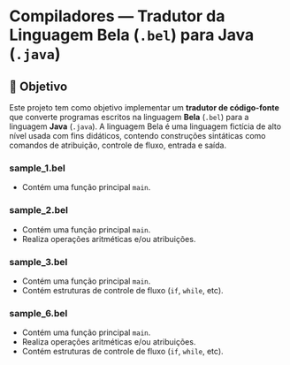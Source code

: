 # Compiladores — Tradutor da Linguagem Bela (`.bel`) para Java (`.java`)

## 🎯 Objetivo

Este projeto tem como objetivo implementar um **tradutor de código-fonte** que converte programas escritos na linguagem **Bela** (`.bel`) para a linguagem **Java** (`.java`). A linguagem Bela é uma linguagem fictícia de alto nível usada com fins didáticos, contendo construções sintáticas como comandos de atribuição, controle de fluxo, entrada e saída.

### sample_1.bel
- Contém uma função principal `main`.

### sample_2.bel
- Contém uma função principal `main`.
- Realiza operações aritméticas e/ou atribuições.

### sample_3.bel
- Contém uma função principal `main`.
- Contém estruturas de controle de fluxo (`if`, `while`, etc).

### sample_6.bel
- Contém uma função principal `main`.
- Realiza operações aritméticas e/ou atribuições.
- Contém estruturas de controle de fluxo (`if`, `while`, etc).
